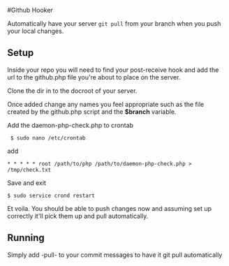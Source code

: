 #Github Hooker

Automatically have your server `git pull` from your branch when you push your local changes.

## Setup
Inside your repo you will need to find your post-receive hook and add the url to the github.php file you're about to place on the server.

Clone the dir in to the docroot of your server.

Once added change any names you feel appropriate such as the file created by the github.php script and the **$branch** variable.

Add the daemon-php-check.php to crontab

```
 $ sudo nano /etc/crontab
```

add

```
* * * * * root /path/to/php /path/to/daemon-php-check.php > /tmp/check.txt
```

Save and exit

```
$ sudo service crond restart
```

Et voila. You should be able to push changes now and assuming set up correctly it'll pick them up and pull automatically.


## Running

Simply add -pull- to your commit messages to have it git pull automatically